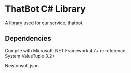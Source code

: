 # ThatBot C# Library

A library used for our service, thatbot. 

## Dependencies

Compile with Microsoft .NET Framework 4.7+ or reference System.ValueTuple 3.2+

Newtonsoft.json

